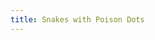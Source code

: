 ```yaml
---
title: Snakes with Poison Dots
---
```

<figure class="bleed">
<img alt="" src="/img/emil-drawing/IMG_0768.jpg" >
</figure>
